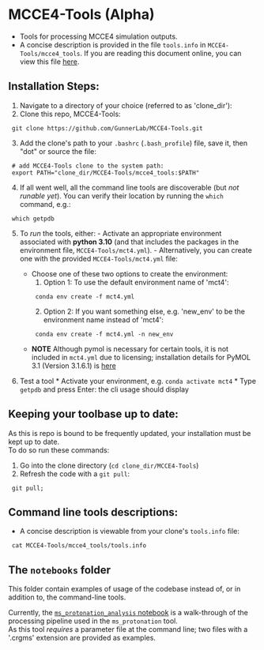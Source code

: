 # MCCE4-Tools (Alpha)
  * Tools for processing MCCE4 simulation outputs.
  * A concise description is provided in the file `tools.info` in `MCCE4-Tools/mcce4_tools`. If you are reading this document online, you can view this file [here](https://raw.githubusercontent.com/GunnerLab/MCCE4-Tools/refs/heads/main/mcce4_tools/tools.info).

## Installation Steps:
  1. Navigate to a directory of your choice (referred to as 'clone_dir'):
  2. Clone this repo, MCCE4-Tools:
  ```
   git clone https://github.com/GunnerLab/MCCE4-Tools.git
  ```

  3. Add the clone's path to your `.bashrc` (`.bash_profile`) file, save it, then "dot" or source the file:
  ```
   # add MCCE4-Tools clone to the system path:
   export PATH="clone_dir/MCCE4-Tools/mcce4_tools:$PATH"
  ```

  4. If all went well, all the command line tools are discoverable (but _not runable yet_). You can verify their location by running the `which` command, e.g.:
  ```
   which getpdb
  ```

  5. To _run_ the tools, either:
    - Activate an appropriate environment associated with __python 3.10__ (and that includes the packages in the environment file, `MCCE4-Tools/mct4.yml`).
    - Alternatively, you can create one with the provided `MCCE4-Tools/mct4.yml` file:
      * Choose one of these two options to create the environment:
        1. Option 1: To use the default environment name of 'mct4':
        ```
         conda env create -f mct4.yml
        ```
        2. Option 2: If you want something else, e.g. 'new_env' to be the environment name instead of 'mct4':
        ```
         conda env create -f mct4.yml -n new_env
        ```
      * __NOTE__
      Although pymol is necessary for certain tools, it is not included in `mct4.yml` due to licensing; installation details for PyMOL 3.1 (Version 3.1.6.1) is [here](https://www.pymol.org/)

  6. Test a tool
    * Activate your environment, e.g. `conda activate mct4`
    * Type `getpdb` and press Enter: the cli usage should display

<!--- Section commented out:
      Would likely conflict with the 'bashrc setup' described above, which also enables
      pogrammatic access.

  7. For developing:
    * Activate your environment, e.g. `conda activate mct4`
    * Go into the clone directory (`cd MCCE4-Tools`)
    * Install the clone codebase as an editable package in your activated environment:
    ```
     pip install -e .
    ```
    * Test the package:
    Open the Python interpreter, then test an import statement from the package:
    ```
     from mcce4_tools.mcce4 import constants
     print(dir(constants))

     # OR
     import mcce4_tools.mcce4 as mct
     dir(mct.constants)
    ```
-->

## Keeping your toolbase up to date:
As this is repo is bound to be frequently updated, your installation must be kept up to date.  
To do so run these commands:

  1. Go into the clone directory (`cd clone_dir/MCCE4-Tools`)
  2. Refresh the code with a `git pull`:
  ```
   git pull;
  ```

<!--- Section commented out: not absolutely necessary for current setup (i.e. refs in .bashrc).
  3. If you have setup your clone for development, refresh the environment installation:
  ```
   conda activate mct4;
   pip install -e .
  ```
-->

## Command line tools descriptions:
  * A concise description is viewable from your clone's `tools.info` file:
  ``` 
   cat MCCE4-Tools/mcce4_tools/tools.info
  ```

## The `notebooks` folder
This folder contain examples of usage of the codebase instead of, or in addition to, the command-line tools.  

Currently, the [`ms_protonation_analysis` notebook](./notebooks/ms_protonation_analysis.ipynb) is a walk-through of the processing pipeline used in the `ms_protonation` tool.  
As this tool _requires_ a parameter file at the command line; two files with a '.crgms' extension are provided as examples.
